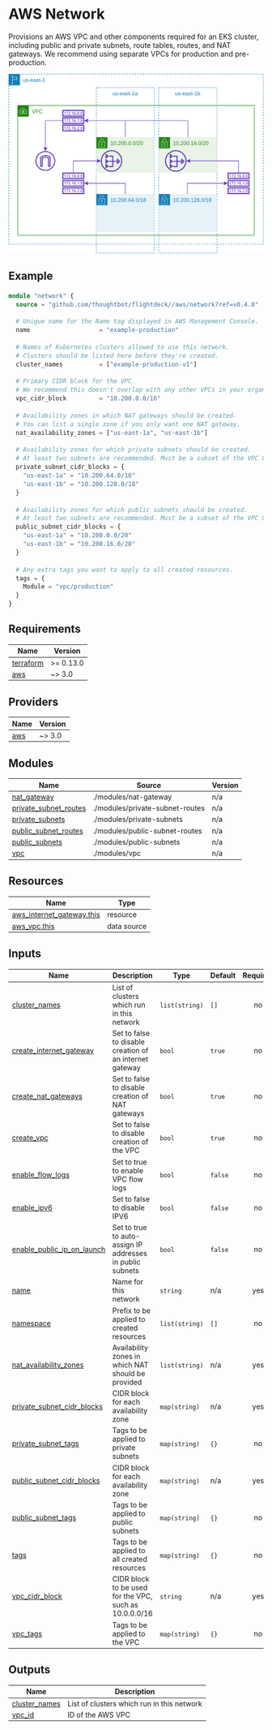 # AWS Network

Provisions an AWS VPC and other components required for an EKS cluster,
including public and private subnets, route tables, routes, and NAT gateways. We
recommend using separate VPCs for production and pre-production.

![Network Diagram](../../docs/aws-vpc.png)

## Example

``` terraform
module "network" {
  source = "github.com/thoughtbot/flightdeck//aws/network?ref=v0.4.0"

  # Unique name for the Name tag displayed in AWS Management Console.
  name                   = "example-production"

  # Names of Kubernetes clusters allowed to use this network.
  # Clusters should be listed here before they're created.
  cluster_names          = ["example-production-v1"]

  # Primary CIDR block for the VPC.
  # We recommend this doesn't overlap with any other VPCs in your organization.
  vpc_cidr_block         = "10.200.0.0/16"

  # Availability zones in which NAT gateways should be created.
  # You can list a single zone if you only want one NAT gateway.
  nat_availability_zones = ["us-east-1a", "us-east-1b"]

  # Availability zones for which private subnets should be created.
  # At least two subnets are recommended. Must be a subset of the VPC CIDR.
  private_subnet_cidr_blocks = {
    "us-east-1a" = "10.200.64.0/18"
    "us-east-1b" = "10.200.128.0/18"
  }

  # Availability zones for which public subnets should be created.
  # At least two subnets are recommended. Must be a subset of the VPC CIDR.
  public_subnet_cidr_blocks = {
    "us-east-1a" = "10.200.0.0/20"
    "us-east-1b" = "10.200.16.0/20"
  }

  # Any extra tags you want to apply to all created resources.
  tags = {
    Module = "vpc/production"
  }
}
```

<!-- BEGIN_TF_DOCS -->
## Requirements

| Name | Version |
|------|---------|
| <a name="requirement_terraform"></a> [terraform](#requirement\_terraform) | >= 0.13.0 |
| <a name="requirement_aws"></a> [aws](#requirement\_aws) | ~> 3.0 |

## Providers

| Name | Version |
|------|---------|
| <a name="provider_aws"></a> [aws](#provider\_aws) | ~> 3.0 |

## Modules

| Name | Source | Version |
|------|--------|---------|
| <a name="module_nat_gateway"></a> [nat\_gateway](#module\_nat\_gateway) | ./modules/nat-gateway | n/a |
| <a name="module_private_subnet_routes"></a> [private\_subnet\_routes](#module\_private\_subnet\_routes) | ./modules/private-subnet-routes | n/a |
| <a name="module_private_subnets"></a> [private\_subnets](#module\_private\_subnets) | ./modules/private-subnets | n/a |
| <a name="module_public_subnet_routes"></a> [public\_subnet\_routes](#module\_public\_subnet\_routes) | ./modules/public-subnet-routes | n/a |
| <a name="module_public_subnets"></a> [public\_subnets](#module\_public\_subnets) | ./modules/public-subnets | n/a |
| <a name="module_vpc"></a> [vpc](#module\_vpc) | ./modules/vpc | n/a |

## Resources

| Name | Type |
|------|------|
| [aws_internet_gateway.this](https://registry.terraform.io/providers/hashicorp/aws/latest/docs/resources/internet_gateway) | resource |
| [aws_vpc.this](https://registry.terraform.io/providers/hashicorp/aws/latest/docs/data-sources/vpc) | data source |

## Inputs

| Name | Description | Type | Default | Required |
|------|-------------|------|---------|:--------:|
| <a name="input_cluster_names"></a> [cluster\_names](#input\_cluster\_names) | List of clusters which run in this network | `list(string)` | `[]` | no |
| <a name="input_create_internet_gateway"></a> [create\_internet\_gateway](#input\_create\_internet\_gateway) | Set to false to disable creation of an internet gateway | `bool` | `true` | no |
| <a name="input_create_nat_gateways"></a> [create\_nat\_gateways](#input\_create\_nat\_gateways) | Set to false to disable creation of NAT gateways | `bool` | `true` | no |
| <a name="input_create_vpc"></a> [create\_vpc](#input\_create\_vpc) | Set to false to disable creation of the VPC | `bool` | `true` | no |
| <a name="input_enable_flow_logs"></a> [enable\_flow\_logs](#input\_enable\_flow\_logs) | Set to true to enable VPC flow logs | `bool` | `false` | no |
| <a name="input_enable_ipv6"></a> [enable\_ipv6](#input\_enable\_ipv6) | Set to false to disable IPV6 | `bool` | `false` | no |
| <a name="input_enable_public_ip_on_launch"></a> [enable\_public\_ip\_on\_launch](#input\_enable\_public\_ip\_on\_launch) | Set to true to auto-assign IP addresses in public subnets | `bool` | `false` | no |
| <a name="input_name"></a> [name](#input\_name) | Name for this network | `string` | n/a | yes |
| <a name="input_namespace"></a> [namespace](#input\_namespace) | Prefix to be applied to created resources | `list(string)` | `[]` | no |
| <a name="input_nat_availability_zones"></a> [nat\_availability\_zones](#input\_nat\_availability\_zones) | Availability zones in which NAT should be provided | `list(string)` | n/a | yes |
| <a name="input_private_subnet_cidr_blocks"></a> [private\_subnet\_cidr\_blocks](#input\_private\_subnet\_cidr\_blocks) | CIDR block for each availability zone | `map(string)` | n/a | yes |
| <a name="input_private_subnet_tags"></a> [private\_subnet\_tags](#input\_private\_subnet\_tags) | Tags to be applied to private subnets | `map(string)` | `{}` | no |
| <a name="input_public_subnet_cidr_blocks"></a> [public\_subnet\_cidr\_blocks](#input\_public\_subnet\_cidr\_blocks) | CIDR block for each availability zone | `map(string)` | n/a | yes |
| <a name="input_public_subnet_tags"></a> [public\_subnet\_tags](#input\_public\_subnet\_tags) | Tags to be applied to public subnets | `map(string)` | `{}` | no |
| <a name="input_tags"></a> [tags](#input\_tags) | Tags to be applied to all created resources | `map(string)` | `{}` | no |
| <a name="input_vpc_cidr_block"></a> [vpc\_cidr\_block](#input\_vpc\_cidr\_block) | CIDR block to be used for the VPC, such as 10.0.0.0/16 | `string` | n/a | yes |
| <a name="input_vpc_tags"></a> [vpc\_tags](#input\_vpc\_tags) | Tags to be applied to the VPC | `map(string)` | `{}` | no |

## Outputs

| Name | Description |
|------|-------------|
| <a name="output_cluster_names"></a> [cluster\_names](#output\_cluster\_names) | List of clusters which run in this network |
| <a name="output_vpc_id"></a> [vpc\_id](#output\_vpc\_id) | ID of the AWS VPC |
<!-- END_TF_DOCS -->
